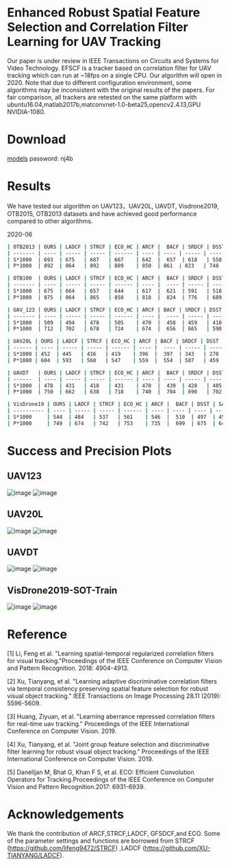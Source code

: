 # Enhanced Robust Spatial Feature Selection and Correlation Filter Learning for UAV Tracking
Our paper is under review in  IEEE Transactions on Circuits and Systems for Video Technology. EFSCF is a tracker based on correlation filter for UAV tracking which can run at ~18fps on a single CPU. Our algorithm will open in  2020. Note that due to different configuration environment, some algorithms may be inconsistent with the original results of the papers. For fair comparison, all  trackers are retested on the same platform with ubuntu16.04,matlab2017b,matconvnet-1.0-beta25,opencv2.4.13,GPU NVIDIA-1080.

# Download

[models](https://pan.baidu.com/s/15AsfSXGOmUH8QhbZBuYZtg) password: nj4b

# Results

We have tested our algorithm on UAV123，UAV20L, UAVDT, Visdrone2019, OTB2015, OTB2013 datasets and have achieved good performance compared to other algorithms.

2020-06

```bash
| OTB2013 | OURS | LADCF | STRCF | ECO_HC | ARCF |  BACF | SRDCF | DSST | SAMF | KCF  |
| ------- | ---- | ----- | ----- | ------ | ---- | ---- | ----- | ---- | ---- | ---- |
| S*1000  | 693  | 675   | 687   | 667    | 642  |  657  | 618   | 558  | 580  | 514  |
| P*1000  | 892  | 864   | 892   | 889    | 850  | 861  | 823   | 748  | 785  | 740  |
```

```bash
| OTB100  | OURS | LADCF | STRCF | ECO_HC | ARCF |  BACF | SRDCF | DSST | SAMF | KCF  |
| ------- | ---- | ----- | ----- | ------ | ---- |  ---- | ----- | ---- | ---- | ---- |
| S*1000  | 675  | 664   | 657   | 644    | 617  |  621  | 591   | 518  | 555  | 477  |
| P*1000  | 875  | 864   | 865   | 858    | 818  |  824  | 776   | 689  | 754  | 696  |
```

```bash
| UAV_123 | OURS | LADCF | STRCF | ECO_HC | ARCF | BACF | SRDCF | DSST | SAMF | KCF  |
| ------- | ---- | ----- | ----- | ------ | ---- |  ---- | ----- | ---- | ---- | ---- |
| S*1000  | 509  | 494   | 478   | 505    | 470  |  458  | 459   | 410  | 395  | 331  |
| P*1000  | 712  | 702   | 678   | 724    | 674  |  656  | 665   | 590  | 576  | 523  |
```

```bash
| UAV20L | OURS | LADCF | STRCF | ECO_HC | ARCF | BACF | SRDCF | DSST | SAMF | KCF  |
| ------ | ---- | ----- | ----- | ------ | ---- |  ---- | ----- | ---- | ---- | ---- |
| S*1000 | 452  | 445   | 416   | 419    | 396  |  397  | 343   | 270  | 317  | 196  |
| P*1000 | 604  | 593   | 560   | 547    | 559  |  554  | 507   | 459  | 457  | 311  |
```

```bash
| UAVDT   | OURS | LADCF | STRCF | ECO_HC | ARCF |  BACF | SRDCF | DSST | SAMF | KCF  |
| ------  | ---- | ----- | ----- | ------ | ---- | ---- | ----- | ---- | ---- | ---- |
| S*1000  | 478  | 431   | 418   | 431    | 470  |  439  | 428   | 405  | 336  | 293  |
| P*1000  | 750  | 662   | 638   | 718    | 740  |  704  | 690   | 702  | 591  | 575  |
```

```bash
| VisDrone19 | OURS | LADCF | STRCF | ECO_HC | ARCF |  BACF | DSST | SAMF | KCF  | OURS |
| ---------- | ---- | ----- | ----- | ------ | ---- | ---- | ---- | ---- | ---- | ---- |
| S*1000     | 544  | 484   | 537   | 561    | 546  |  510  | 497  | 459  | 392  | 539  |
| P*1000     | 749  | 674   | 742   | 753    | 735  |  699  | 675  | 648  | 591  | 743  |
```
# Success and Precision Plots
## UAV123
![image](./results/UAV123/quality_plot_error_OPE_threshold.png)
![image](./results/UAV123/quality_plot_overlap_OPE_AUC.png)

## UAV20L
![image](./results/UAV20L/quality_plot_error_OPE_threshold.png)
![image](./results/UAV20L/quality_plot_overlap_OPE_AUC.png)

## UAVDT
![image](./results/UAVDT/quality_plot_error_OPE_threshold.png)
![image](./results/UAVDT/quality_plot_overlap_OPE_AUC.png)

## VisDrone2019-SOT-Train
![image](./results/VisDrone/quality_plot_error_OPE_threshold.png)
![image](./results/VisDrone/quality_plot_overlap_OPE_AUC.png)

# Reference


[1] Li, Feng et al. "Learning spatial-temporal regularized correlation filters for visual tracking."Proceedings of the IEEE Conference on Computer Vision and Pattern Recognition. 2018: 4904-4913.

[2] Xu, Tianyang, et al. "Learning adaptive discriminative correlation filters via temporal consistency preserving spatial feature selection for robust visual object tracking." IEEE Transactions on Image Processing 28.11 (2019): 5596-5609.

[3] Huang, Ziyuan, et al. "Learning aberrance repressed correlation filters for real-time uav tracking." Proceedings of the IEEE International Conference on Computer Vision. 2019.

[4] Xu, Tianyang, et al. "Joint group feature selection and discriminative filter learning for robust visual object tracking." Proceedings of the IEEE International Conference on Computer Vision. 2019.

[5] Danelljan M, Bhat G, Khan F S, et al. ECO: Efficient Convolution Operators for Tracking.Proceedings of the IEEE Conference on Computer Vision and Pattern Recognition.2017: 6931-6939.


# Acknowledgements
We thank the contribution of ARCF,STRCF,LADCF, GFSDCF,and ECO. Some of the parameter settings and functions are borrowed from STRCF (https://github.com/lifeng9472/STRCF) ,LADCF (https://github.com/XU-TIANYANG/LADCF).
